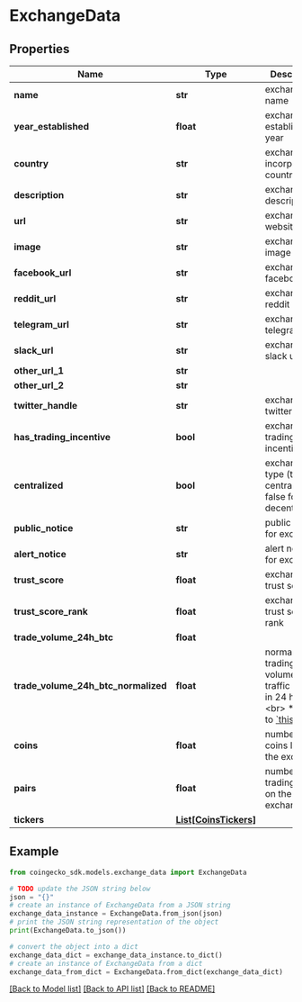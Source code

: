 # ExchangeData


## Properties

Name | Type | Description | Notes
------------ | ------------- | ------------- | -------------
**name** | **str** | exchange name | [optional] 
**year_established** | **float** | exchange established year | [optional] 
**country** | **str** | exchange incorporated country | [optional] 
**description** | **str** | exchange description | [optional] 
**url** | **str** | exchange website url | [optional] 
**image** | **str** | exchange image url | [optional] 
**facebook_url** | **str** | exchange facebook url | [optional] 
**reddit_url** | **str** | exchange reddit url | [optional] 
**telegram_url** | **str** | exchange telegram url | [optional] 
**slack_url** | **str** | exchange slack url | [optional] 
**other_url_1** | **str** |  | [optional] 
**other_url_2** | **str** |  | [optional] 
**twitter_handle** | **str** | exchange twitter handle | [optional] 
**has_trading_incentive** | **bool** | exchange trading incentive | [optional] 
**centralized** | **bool** | exchange type (true for centralized, false for decentralized) | [optional] 
**public_notice** | **str** | public notice for exchange | [optional] 
**alert_notice** | **str** | alert notice for exchange | [optional] 
**trust_score** | **float** | exchange trust score | [optional] 
**trust_score_rank** | **float** | exchange trust score rank | [optional] 
**trade_volume_24h_btc** | **float** |  | [optional] 
**trade_volume_24h_btc_normalized** | **float** | normalized trading volume by traffic in BTC in 24 hours &lt;br&gt; *refers to [&#x60;this blog&#x60;](https://blog.coingecko.com/trust-score/). | [optional] 
**coins** | **float** | number of coins listed on the exchange | [optional] 
**pairs** | **float** | number of trading pairs on the exchange | [optional] 
**tickers** | [**List[CoinsTickers]**](CoinsTickers.md) |  | [optional] 

## Example

```python
from coingecko_sdk.models.exchange_data import ExchangeData

# TODO update the JSON string below
json = "{}"
# create an instance of ExchangeData from a JSON string
exchange_data_instance = ExchangeData.from_json(json)
# print the JSON string representation of the object
print(ExchangeData.to_json())

# convert the object into a dict
exchange_data_dict = exchange_data_instance.to_dict()
# create an instance of ExchangeData from a dict
exchange_data_from_dict = ExchangeData.from_dict(exchange_data_dict)
```
[[Back to Model list]](../README.md#documentation-for-models) [[Back to API list]](../README.md#documentation-for-api-endpoints) [[Back to README]](../README.md)


